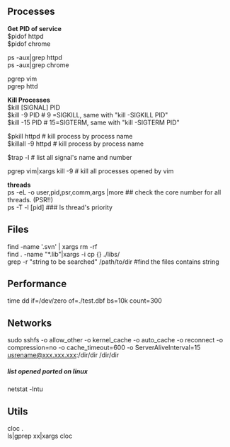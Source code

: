 ## Processes
  **Get PID of service**  
  $pidof httpd  
  $pidof chrome  
  
  ps -aux|grep httpd  
  ps -aux|grep chrome  
  
  pgrep vim  
  pgrep httd  
  
  **Kill Processes**  
  $kill [SIGNAL] PID  
  $kill -9 PID  # 9 =SIGKILL, same with "kill -SIGKILL PID"  
  $kill -15 PID # 15=SIGTERM, same with "kill -SIGTERM PID"  
  
  $pkill httpd  # kill process by process name  
  $killall -9 httpd # kill process by process name  
  
  $trap -l # list all signal's name and number  
  
  pgrep vim|xargs kill -9 # kill all processes opened by vim  
  
  **threads**  
  ps -eL -o user,pid,psr,comm,args |more ## check the core number for all threads. (PSR!!)  
  ps -T -l [pid] ### ls thread's priority  

## Files
  find -name '.svn' | xargs rm -rf   
  find . -name "*.lib"|xargs -i cp {} ./libs/  
  grep -r "string to be searched"  /path/to/dir #find the files contains string  

## Performance
  time dd if=/dev/zero of=./test.dbf bs=10k count=300


## Networks
  sudo sshfs -o allow_other -o kernel_cache -o auto_cache -o reconnect -o compression=no -o cache_timeout=600 -o ServerAliveInterval=15 usrename@xxx.xxx.xxx:/dir/dir /dir/dir
  
##### list opened ported on linux  
  netstat -lntu 

## Utils
  cloc .  
  ls|gprep xx|xargs cloc
